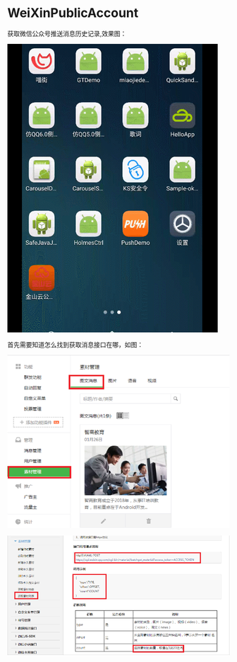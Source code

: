 # WeiXinPublicAccount
获取微信公众号推送消息历史记录,效果图：

![image](https://github.com/gaoleiandroid1201/WeiXinPublicAccount/raw/master/screenshots/3.gif)


首先需要知道怎么找到获取消息接口在哪，如图：

![image](https://github.com/gaoleiandroid1201/WeiXinPublicAccount/raw/master/screenshots/1.png)


![image](https://github.com/gaoleiandroid1201/WeiXinPublicAccount/raw/master/screenshots/2.png)